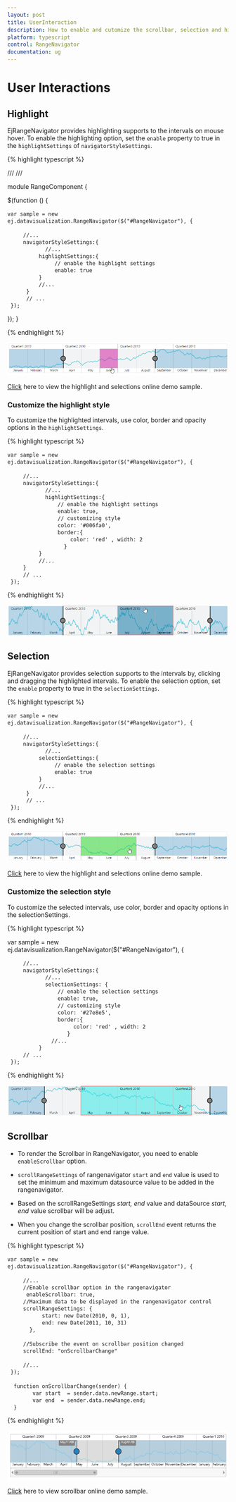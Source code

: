 ```yaml
---
layout: post
title: UserInteraction
description: How to enable and cutomize the scrollbar, selection and highlighting in Essential typescript RangeNavigator.
platform: typescript
control: RangeNavigator
documentation: ug
---
```


# User Interactions

## Highlight

EjRangeNavigator provides highlighting supports to the intervals on mouse hover. To enable the highlighting option, set the `enable` property to true in the `highlightSettings` of `navigatorStyleSettings`.

{% highlight typescript %}

/// <reference path="../tsfiles/jquery.d.ts"></reference>
/// <reference path="../tsfiles/ej.web.all.d.ts"></reference>

module RangeComponent {

 $(function () {

    var sample = new ej.datavisualization.RangeNavigator($("#RangeNavigator"), { 
     
         //...   
         navigatorStyleSettings:{
                //...        
              highlightSettings:{
                   // enable the highlight settings
                   enable: true                                
              }    
              //...
          }
          // ...             
     });

 });
}

{% endhighlight %}


![](User-Interactions_images/User-Interactions_img1.png) 


[Click](http://js.syncfusion.com/demos/web/#!/azure/rangenavigator/highlight) here to view the highlight and selections online demo sample.

### Customize the highlight style

To customize the highlighted intervals, use color, border and opacity options in the `highlightSettings`.

{% highlight typescript %}

    var sample = new ej.datavisualization.RangeNavigator($("#RangeNavigator"), { 
     
         //...   
         navigatorStyleSettings:{
                //...        
                highlightSettings:{
                    // enable the highlight settings
                    enable: true,         
                    // customizing style
                    color: '#006fa0',       
                    border:{
                        color: 'red' , width: 2
                      }        
              }
              //...
         }
         // ...             
     });


{% endhighlight %}

![](User-Interactions_images/User-Interactions_img2.png)


## Selection

EjRangeNavigator provides selection supports to the intervals by, clicking and dragging the highlighted intervals. To enable the selection option, set the `enable` property to true in the `selectionSettings`.

{% highlight typescript %}

    var sample = new ej.datavisualization.RangeNavigator($("#RangeNavigator"), {
     
         //...   
         navigatorStyleSettings:{
                //...        
              selectionSettings:{
                   // enable the selection settings
                   enable: true                                
              }    
              //...
          }
          // ...             
     });

{% endhighlight %}


![](User-Interactions_images/User-Interactions_img3.png) 


[Click](http://js.syncfusion.com/demos/web/#!/azure/rangenavigator/highlight) here to view the highlight and selections online demo sample.

### Customize the selection style

To customize the selected intervals, use color, border and opacity options in the selectionSettings.

{% highlight typescript %}

   var sample = new ej.datavisualization.RangeNavigator($("#RangeNavigator"), { 
     
         //...   
         navigatorStyleSettings:{
                //...        
                selectionSettings: {
                    // enable the selection settings
                    enable: true,         
                    // customizing style
                    color: '#27e8e5',       
                    border:{
                         color: 'red' , width: 2
                       }
                  //...
              }
         // ...             
     });


{% endhighlight %}

![](User-Interactions_images/User-Interactions_img4.png)


## Scrollbar

* To render the Scrollbar in RangeNavigator, you need to enable `enableScrollbar` option.
 
* `scrollRangeSettings` of  rangenavigator `start` and `end` value is used to set the minimum and maximum datasource value to be added in the rangenavigator.
 
* Based on the scrollRangeSettings *start, end* value and dataSource *start, end* value scrollbar will be adjust.

* When you change the scrollbar position, `scrollEnd` event returns the current position of start and end range value.

{% highlight typescript %}

    var sample = new ej.datavisualization.RangeNavigator($("#RangeNavigator"), {
          
         //...
         //Enable scrollbar option in the rangenavigator
          enableScrollbar: true,
         //Maximum data to be displayed in the rangenavigator control
         scrollRangeSettings: {
               start: new Date(2010, 0, 1),
               end: new Date(2011, 10, 31)
           },
           
         //Subscribe the event on scrollbar position changed           
         scrollEnd: "onScrollbarChange"
         
         //...
     });

      function onScrollbarChange(sender) {
            var start  = sender.data.newRange.start;
            var end  = sender.data.newRange.end;
      }

{% endhighlight %}

![](User-Interactions_images/User-Interactions_img5.png)

[Click](http://js.syncfusion.com/demos/web/#!/azure/rangenavigator/scrollbar) here to view scrollbar online demo sample.